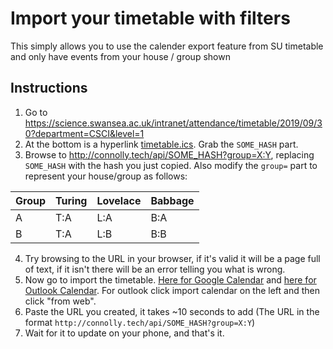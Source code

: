 # Import your timetable with filters
This simply allows you to use the calender export feature from SU timetable and only have events from your house / group shown

## Instructions
1. Go to https://science.swansea.ac.uk/intranet/attendance/timetable/2019/09/30?department=CSCI&level=1
2. At the bottom is a hyperlink [timetable.ics](https://science.swansea.ac.uk/intranet/attendance/timetable/student_calendar/SOME_HASH/timetable.ics). Grab the `SOME_HASH` part.
3. Browse to http://connolly.tech/api/SOME_HASH?group=X:Y, replacing `SOME_HASH` with the hash you just copied. Also modify the `group=` part to represent your house/group as follows:

| Group | Turing | Lovelace | Babbage |
|-------|--------|----------|---------|
| A     | T:A    | L:A      | B:A     |
| B     | T:A    | L:B      | B:B     |

4. Try browsing to the URL in your browser, if it's valid it will be a page full of text, if it isn't there will be an error telling you what is wrong.
4. Now go to import the timetable. [Here for Google Calendar](https://calendar.google.com/calendar/r/settings/addbyurl) and [here for Outlook Calendar](https://outlook.office365.com/calendar/). For outlook click import calendar on the left and then click "from web".
5. Paste the URL you created, it takes ~10 seconds to add (The URL in the format `http://connolly.tech/api/SOME_HASH?group=X:Y`)
6. Wait for it to update on your phone, and that's it.